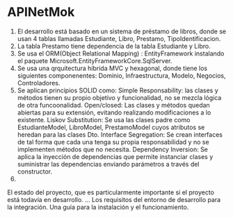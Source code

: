 # APINetMok
1. El desarrollo está basado en un sistema de préstamo de libros, donde se usan 4 tablas llamadas Estudiante, Libro, Prestamo, TipoIdentificacion.
2. La tabla Prestamo tiene dependencia de la tabla Estudiante y Libro.
3. Se usa el ORM(Object Relational Mapping) : EntityFramework instalando el paquete Microsoft.EntityFrameworkCore.SqlServer.
4. Se usa una qrquitectura híbrida MVC y hexagonal, donde tiene los siguientes componenentes: Dominio, Infraestructura, Modelo, Negocios, Controladores.
5. Se aplican principios SOLID como:
   Simple Responsability: las clases y métodos tienen su propio objetivo y funcionalidad, no se mezcla lógica de otra funcoonalidad.
   Open/closed: Las clases y métodos quedan abiertas para su extensión, evitando realizando modificaciones a lo existente.
   Liskov Substitution: Se usa las clases padre como EstudianteModel, LibroModel, PrestamoModel cuyos atributos se heredan para las clases Dto.
   Interface Segregation: Se crean interfaces de tal forma que cada una tenga su propia responsabilidad y no se implementen métodos que no necesita.
   Dependency Inversion: Se aplica la inyección de dependencias que permite instanciar clases y suministrar las dependencias enviando parámetros a través del constructor.
6. 
   
   
   
   
El estado del proyecto, que es particularmente importante si el proyecto está todavía en desarrollo. ...
Los requisitos del entorno de desarrollo para la integración.
Una guía para la instalación y el funcionamiento.

